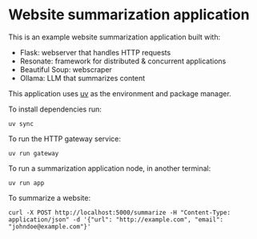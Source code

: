# Website summarization application

This is an example website summarization application built with:

- Flask: webserver that handles HTTP requests
- Resonate: framework for distributed & concurrent applications
- Beautiful Soup: webscraper
- Ollama: LLM that summarizes content

This application uses [uv](https://docs.astral.sh/uv/) as the environment and package manager.

To install dependencies run:

```
uv sync
```

To run the HTTP gateway service:

```
uv run gateway
```

To run a summarization application node, in another terminal:

```
uv run app
```

To summarize a website:

```
curl -X POST http://localhost:5000/summarize -H "Content-Type: application/json" -d '{"url": "http://example.com", "email": "johndoe@example.com"}'
```
